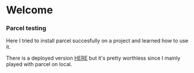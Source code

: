 # Welcome

### Parcel testing

Here I tried to install parcel succesfully on a project and learned how to use it.

There is a deployed version [HERE](https://jeanchristophem.github.io/parcel-test/) but it's pretty worthless since I mainly played with parcel on local.